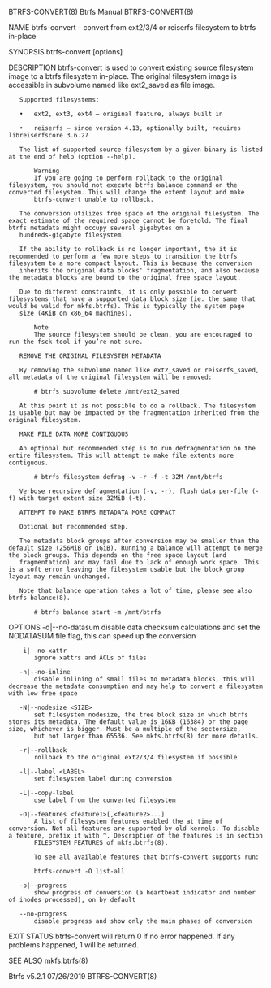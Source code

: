 BTRFS-CONVERT(8)                                                                                 Btrfs Manual                                                                                BTRFS-CONVERT(8)

NAME
       btrfs-convert - convert from ext2/3/4 or reiserfs filesystem to btrfs in-place

SYNOPSIS
       btrfs-convert [options] <device>

DESCRIPTION
       btrfs-convert is used to convert existing source filesystem image to a btrfs filesystem in-place. The original filesystem image is accessible in subvolume named like ext2_saved as file image.

       Supported filesystems:

       •   ext2, ext3, ext4 — original feature, always built in

       •   reiserfs — since version 4.13, optionally built, requires libreiserfscore 3.6.27

       The list of supported source filesystem by a given binary is listed at the end of help (option --help).

           Warning
           If you are going to perform rollback to the original filesystem, you should not execute btrfs balance command on the converted filesystem. This will change the extent layout and make
           btrfs-convert unable to rollback.

       The conversion utilizes free space of the original filesystem. The exact estimate of the required space cannot be foretold. The final btrfs metadata might occupy several gigabytes on a
       hundreds-gigabyte filesystem.

       If the ability to rollback is no longer important, the it is recommended to perform a few more steps to transition the btrfs filesystem to a more compact layout. This is because the conversion
       inherits the original data blocks' fragmentation, and also because the metadata blocks are bound to the original free space layout.

       Due to different constraints, it is only possible to convert filesystems that have a supported data block size (ie. the same that would be valid for mkfs.btrfs). This is typically the system page
       size (4KiB on x86_64 machines).

           Note
           The source filesystem should be clean, you are encouraged to run the fsck tool if you’re not sure.

       REMOVE THE ORIGINAL FILESYSTEM METADATA

       By removing the subvolume named like ext2_saved or reiserfs_saved, all metadata of the original filesystem will be removed:

           # btrfs subvolume delete /mnt/ext2_saved

       At this point it is not possible to do a rollback. The filesystem is usable but may be impacted by the fragmentation inherited from the original filesystem.

       MAKE FILE DATA MORE CONTIGUOUS

       An optional but recommended step is to run defragmentation on the entire filesystem. This will attempt to make file extents more contiguous.

           # btrfs filesystem defrag -v -r -f -t 32M /mnt/btrfs

       Verbose recursive defragmentation (-v, -r), flush data per-file (-f) with target extent size 32MiB (-t).

       ATTEMPT TO MAKE BTRFS METADATA MORE COMPACT

       Optional but recommended step.

       The metadata block groups after conversion may be smaller than the default size (256MiB or 1GiB). Running a balance will attempt to merge the block groups. This depends on the free space layout (and
       fragmentation) and may fail due to lack of enough work space. This is a soft error leaving the filesystem usable but the block group layout may remain unchanged.

       Note that balance operation takes a lot of time, please see also btrfs-balance(8).

           # btrfs balance start -m /mnt/btrfs

OPTIONS
       -d|--no-datasum
           disable data checksum calculations and set the NODATASUM file flag, this can speed up the conversion

       -i|--no-xattr
           ignore xattrs and ACLs of files

       -n|--no-inline
           disable inlining of small files to metadata blocks, this will decrease the metadata consumption and may help to convert a filesystem with low free space

       -N|--nodesize <SIZE>
           set filesystem nodesize, the tree block size in which btrfs stores its metadata. The default value is 16KB (16384) or the page size, whichever is bigger. Must be a multiple of the sectorsize,
           but not larger than 65536. See mkfs.btrfs(8) for more details.

       -r|--rollback
           rollback to the original ext2/3/4 filesystem if possible

       -l|--label <LABEL>
           set filesystem label during conversion

       -L|--copy-label
           use label from the converted filesystem

       -O|--features <feature1>[,<feature2>...]
           A list of filesystem features enabled the at time of conversion. Not all features are supported by old kernels. To disable a feature, prefix it with ^. Description of the features is in section
           FILESYSTEM FEATURES of mkfs.btrfs(8).

           To see all available features that btrfs-convert supports run:

           btrfs-convert -O list-all

       -p|--progress
           show progress of conversion (a heartbeat indicator and number of inodes processed), on by default

       --no-progress
           disable progress and show only the main phases of conversion

EXIT STATUS
       btrfs-convert will return 0 if no error happened. If any problems happened, 1 will be returned.

SEE ALSO
       mkfs.btrfs(8)

Btrfs v5.2.1                                                                                      07/26/2019                                                                                 BTRFS-CONVERT(8)
